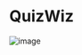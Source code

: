 # QuizWiz
![image](https://github.com/neo-37/country_quiz/assets/85379575/16ffa611-c7fc-420c-ad63-03aa32dd7c54)


